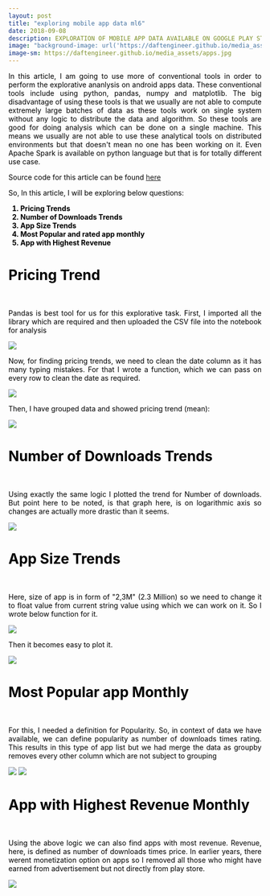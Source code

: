 ```yaml
---
layout: post
title: "exploring mobile app data ml6"
date: 2018-09-08
description: EXPLORATION OF MOBILE APP DATA AVAILABLE ON GOOGLE PLAY STORE APPS ML6
image: "background-image: url('https://daftengineer.github.io/media_assets/apps.jpg');"
image-sm: https://daftengineer.github.io/media_assets/apps.jpg
---
```


<div style="color:black;"><p></p>
<p style="text-align:justify;">In this article, I am going to use more of conventional tools in order to perform the explorative ananlysis on android apps data. These conventional tools include using python, pandas, numpy and matplotlib. The big disadvantage of using these tools is that we usually are not able to compute extremely large batches of data as these tools work on single system without any logic to distribute the data and algorithm. So these tools are good for doing analysis which can be done on a single machine. This means we usually are not able to use these analytical tools on distributed environments but that doesn't mean no one has been working on it. Even Apache Spark is available on python language but that is for totally different use case.</p>
<p style="text-align:justify;">Source code for this article can be found <a href = "https://github.com/daftengineer/MachineLearningProjects/blob/master/Exploring_Android_App_Data.ipynb">here</a></p>
<p style="text-align:justify;">So, In this article, I will be exploring below questions:</p>
 <b> <ol>
  <li>Pricing Trends</li>
  <li>Number of Downloads Trends</li>
  <li>App Size Trends</li>
  <li>Most Popular and rated app monthly</li>
  <li>App with Highest Revenue</li>
  </ol></b>
 <h1>Pricing Trend</h1><br />
<p style="text-align:justify;">Pandas is best tool for us for this explorative task. First, I imported all the library which are required and then uploaded the CSV file into the notebook for analysis</p>
 <img src= "https://daftengineer.github.io/media_assets/ml6p1.jpg" />
<p style="text-align:justify;">Now, for finding pricing trends, we need to clean the date column as it has many typing mistakes. For that I wrote a function, which we can pass on every row to clean the date as required.</p>
 <img src= "https://daftengineer.github.io/media_assets/ml6p2.jpg" />
<p style="text-align:justify;">Then, I have grouped data and showed pricing trend (mean):</p>
 <img src= "https://daftengineer.github.io/media_assets/ml6p3.jpg" />
 <h1>Number of Downloads Trends</h1><br />
<p style="text-align:justify;">Using exactly the same logic I plotted the trend for Number of downloads. But point here to be noted, is that graph here, is on logarithmic axis so changes are actually more drastic than it seems.</p>
 <img src= "https://daftengineer.github.io/media_assets/ml6p4.jpg" />
<h1>App Size Trends</h1><br />
<p style="text-align:justify;">Here, size of app is in form of "2,3M" (2.3 Million) so we need to change it to float value from current string value using which we can work on it. So I wrote below function for it.</p>
 <img src= "https://daftengineer.github.io/media_assets/ml6p5.jpg" />
<p style="text-align:justify;">Then it becomes easy to plot it.</p>
 <img src= "https://daftengineer.github.io/media_assets/ml6p6.jpg" />
  <h1>Most Popular app Monthly</h1><br />
<p style="text-align:justify;">For this, I needed a definition for Popularity. So, in context of data we have available, we can define popularity as number of downloads times rating. This results in this type of app list but we had merge the data as groupby removes every other column which are not subject to grouping</p>
 <img src= "https://daftengineer.github.io/media_assets/ml6p7.jpg" />
 <img src= "https://daftengineer.github.io/media_assets/ml6p8.jpg" />
 <h1>App with Highest Revenue Monthly</h1><br />
<p style="text-align:justify;">Using the above logic we can also find apps with most revenue. Revenue, here, is defined as number of downloads times price. In earlier years, there werent monetization option on apps so I removed all those who might have earned from advertisement but not directly from play store.</p>
<img src= "https://daftengineer.github.io/media_assets/ml6p9.jpg" />
 </div>

